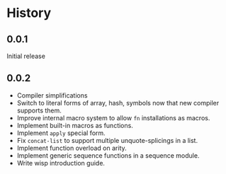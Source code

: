 # History

## 0.0.1

Initial release

## 0.0.2

- Compiler simplifications
- Switch to literal forms of array, hash, symbols now that new compiler
  supports them.
- Improve internal macro system to allow `fn` installations as macros.
- Implement built-in macros as functions.
- Implement `apply` special form.
- Fix `concat-list` to support multiple unquote-splicings in a list.
- Implement function overload on arity.
- Implement generic sequence functions in a sequence module.
- Write wisp introduction guide.
